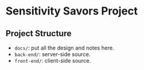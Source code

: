 # Sensitivity Savors Project

## Project Structure

- `docs/`: put all the design and notes here.
- `back-end/`: server-side source.
- `front-end/`: client-side source.
